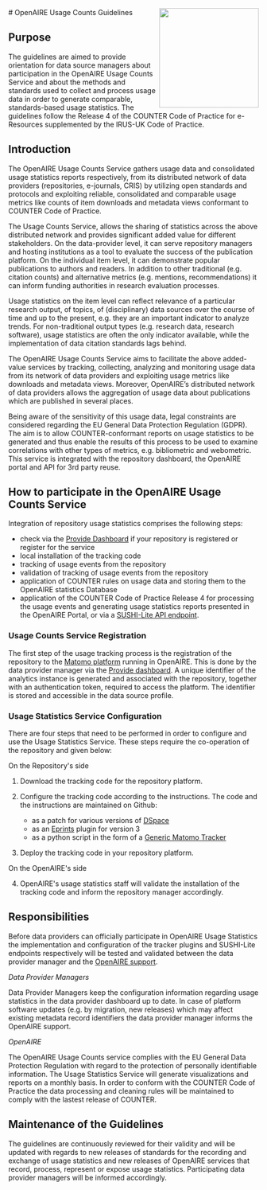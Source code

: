 <img width="200"  height="200" align="right" src="img/Logo_Vertical.png">
# OpenAIRE Usage Counts Guidelines

## Purpose

The guidelines are aimed to provide orientation for data source managers about participation in the OpenAIRE Usage Counts Service and about the methods and standards used to collect and process usage data in order to generate comparable, standards-based usage statistics. The guidelines follow the Release 4 of the COUNTER Code of Practice for e-Resources supplemented by the IRUS-UK Code of Practice.

## Introduction

The OpenAIRE Usage Counts Service gathers usage data and consolidated usage statistics reports respectively, from its distributed network of data providers (repositories, e-journals, CRIS) by utilizing open standards and protocols and exploiting reliable, consolidated and comparable usage metrics like counts of item downloads and metadata views conformant to COUNTER Code of Practice.

The Usage Counts Service, allows the sharing of statistics across the above distributed network and provides significant added value for different stakeholders. On the data-provider level, it can serve repository managers and hosting institutions as a tool to evaluate the success of the publication platform. On the individual item level, it can demonstrate popular publications to authors and readers. In addition  to  other  traditional  (e.g.  citation  counts)  and  alternative  metrics  (e.g. mentions, recommendations) it can inform funding authorities in research evaluation processes.

Usage statistics on the item level can reflect relevance of a particular research output, of topics, of (disciplinary) data sources over the course of time and up to the present, e.g. they are an important indicator to analyze trends. For non-traditional output types (e.g. research data, research software), usage statistics are often the only indicator available, while the implementation of data citation standards lags behind.

The  OpenAIRE  Usage  Counts  Service  aims  to  facilitate  the  above  added-value  services by tracking, collecting, analyzing and monitoring usage data from its network of data providers and exploiting usage metrics like downloads and metadata views. Moreover, OpenAIRE’s distributed network of data providers allows the aggregation of usage data about publications which are published in several places.

Being aware of the sensitivity of this usage data, legal constraints are considered regarding the EU General Data Protection Regulation (GDPR). The aim is to allow COUNTER-conformant reports on usage statistics to be generated and thus enable the results of this process to be used to examine correlations with other types of metrics, e.g. bibliometric and webometric. This service is integrated with the repository dashboard, the OpenAIRE portal and API for 3rd party reuse.

## How to participate in the OpenAIRE Usage Counts Service

Integration of repository usage statistics comprises the following steps:

*  check via the [Provide Dashboard](https://provide.openaire.eu) if your repository is registered or register for the service
*  local installation of the tracking code
*  tracking of usage events from the repository
*  validation of tracking of usage events from the repository
*  application of COUNTER rules on usage data and storing them to the OpenAIRE statistics Database
*  application of the COUNTER Code of Practice Release 4 for processing the usage events and generating usage statistics reports presented in the OpenAIRE Portal, or via a [SUSHI-Lite API endpoint][sushiliteendpoint].

### Usage Counts Service Registration

The first step of the usage tracking process is the registration of the repository to the [Matomo platform][matomo] running in OpenAIRE. This is done by the data provider manager via the [Provide dashboard][providedashboard]. A unique identifier of the analytics instance is generated and associated with the repository, together with an authentication token, required to access the platform. The identifier is stored and accessible in the data source profile.

### Usage Statistics Service Configuration

There are four steps that need to be performed in order to configure and use the Usage Statistics Service. These steps require the co-operation of the repository and given below:

On the Repository's side

1. Download the tracking code for the repository platform.
2. Configure the tracking code according to the instructions. The code and the instructions are maintained on Github:

	* as a patch for various versions of [DSpace](https://github.com/openaire/OpenAIRE-Piwik-DSpace)
	* as an [Eprints](https://github.com/openaire/EPrints-OAPiwik) plugin for version 3
	* as a python script in the form of a [Generic Matomo Tracker](https://github.com/openaire/Generic-Matomo-Tracker)

3. Deploy the tracking code in your repository platform.

On the OpenAIRE's side

4. OpenAIRE's usage statistics staff will validate the installation of the tracking code and inform the repository manager accordingly.

## Responsibilities

Before data providers can officially participate in OpenAIRE Usage Statistics the implementation
and configuration of the tracker plugins and SUSHI-Lite endpoints respectively will be tested and
validated between the data provider manager and the [OpenAIRE support](https://www.openaire.eu/support).

*Data Provider Managers*

Data Provider Managers keep the configuration information regarding usage statistics in the data provider
dashboard up to date.
In case of platform software updates (e.g. by migration, new releases) which may affect existing
metadata record identifiers the data provider manager informs the OpenAIRE support.

*OpenAIRE*

The OpenAIRE Usage Counts service complies with the EU General Data Protection Regulation with regard to the protection of personally identifiable information.
The Usage Statistics Service will generate visualizations and reports on a monthly basis. In order to conform with the COUNTER Code of Practice the data processing and cleaning rules will be maintained to comply with the lastest release of COUNTER.

## Maintenance of the Guidelines

The guidelines are continuously reviewed for their validity and will be updated with regards to
new releases of standards for the recording and exchange of usage statistics and new releases
of OpenAIRE services that record, process, represent or expose usage statistics. Participating
data provider managers will be informed accordingly.

[sushiliteendpoint]: http://services.openaire.eu/usagestats/sushilite/
[providedashboard]: https://provide.openaire.eu/
[matomo]: https://matomo.org/

